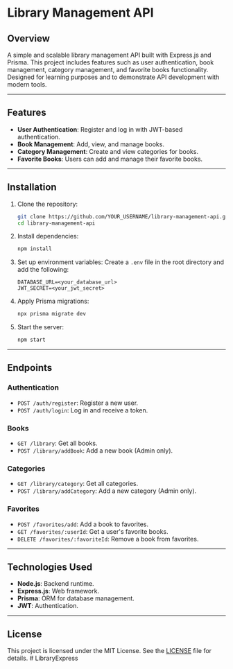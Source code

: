 # Library Management API

## Overview
A simple and scalable library management API built with Express.js and Prisma. This project includes features such as user authentication, book management, category management, and favorite books functionality. Designed for learning purposes and to demonstrate API development with modern tools.

---

## Features
- **User Authentication**: Register and log in with JWT-based authentication.
- **Book Management**: Add, view, and manage books.
- **Category Management**: Create and view categories for books.
- **Favorite Books**: Users can add and manage their favorite books.

---

## Installation

1. Clone the repository:
   ```bash
   git clone https://github.com/YOUR_USERNAME/library-management-api.git
   cd library-management-api
   ```

2. Install dependencies:
   ```bash
   npm install
   ```

3. Set up environment variables:
   Create a `.env` file in the root directory and add the following:
   ```env
   DATABASE_URL=<your_database_url>
   JWT_SECRET=<your_jwt_secret>
   ```

4. Apply Prisma migrations:
   ```bash
   npx prisma migrate dev
   ```

5. Start the server:
   ```bash
   npm start
   ```

---

## Endpoints

### Authentication
- `POST /auth/register`: Register a new user.
- `POST /auth/login`: Log in and receive a token.

### Books
- `GET /library`: Get all books.
- `POST /library/addBook`: Add a new book (Admin only).

### Categories
- `GET /library/category`: Get all categories.
- `POST /library/addCategory`: Add a new category (Admin only).

### Favorites
- `POST /favorites/add`: Add a book to favorites.
- `GET /favorites/:userId`: Get a user's favorite books.
- `DELETE /favorites/:favoriteId`: Remove a book from favorites.

---

## Technologies Used
- **Node.js**: Backend runtime.
- **Express.js**: Web framework.
- **Prisma**: ORM for database management.
- **JWT**: Authentication.

---

## License
This project is licensed under the MIT License. See the [LICENSE](LICENSE) file for details.
#   L i b r a r y E x p r e s s 
 
 
